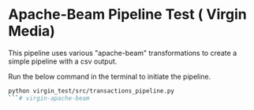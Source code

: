 # Apache-Beam Pipeline Test ( Virgin Media)

This pipeline uses various "apache-beam" transformations to create a simple pipeline with a csv output.

Run the below command in the terminal to initiate the pipeline.

```bash
python virgin_test/src/transactions_pipeline.py
```# virgin-apache-beam
